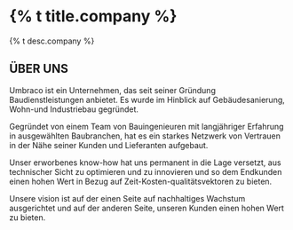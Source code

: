 <div class="wrap mb">

  <h1>{% t title.company %}</h1>
  <p>{% t desc.company %}</p>

</div>

## ÜBER UNS

Umbraco ist ein Unternehmen, das seit seiner Gründung Baudienstleistungen anbietet. Es wurde im Hinblick auf Gebäudesanierung, Wohn-und Industriebau gegründet.

Gegründet von einem Team von Bauingenieuren mit langjähriger Erfahrung in ausgewählten Baubranchen, hat es ein starkes Netzwerk von Vertrauen in der Nähe seiner Kunden und Lieferanten aufgebaut.

Unser erworbenes know-how hat uns permanent in die Lage versetzt, aus technischer Sicht zu optimieren und zu innovieren und so dem Endkunden einen hohen Wert in Bezug auf Zeit-Kosten-qualitätsvektoren zu bieten.

Unsere vision ist auf der einen Seite auf nachhaltiges Wachstum ausgerichtet und auf der anderen Seite, unseren Kunden einen hohen Wert zu bieten.